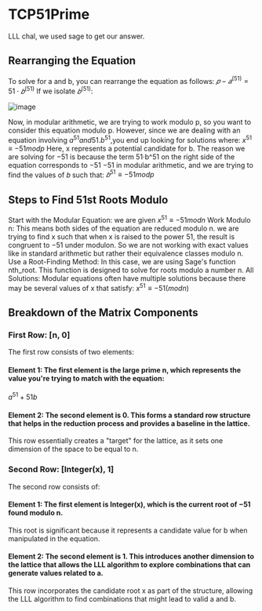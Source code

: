 # TCP51Prime
LLL chal, we used sage to get our answer.

## Rearranging the Equation
To solve for a and b, you can rearrange the equation as follows:
$𝑝−𝑎^(51)=51⋅𝑏^(51)$
If we isolate $𝑏^(51)$:

![image](https://github.com/user-attachments/assets/19c7c01e-c304-40fc-91c1-838342f4a239)

 
Now, in modular arithmetic, we are trying to work modulo p, so you want to consider this equation modulo p.
However, since we are dealing with an equation involving $a^51 and 51.b^51$,you end up looking for solutions where:
$x^51≡−51modp$
Here, x represents a potential candidate for b.
The reason we are solving for −51 is because the term 51⋅b^51 on the right side of the equation corresponds to −51
−51 in modular arithmetic, and we are trying to find the values of 𝑏 such that:
$𝑏^51 ≡−51modp$

## Steps to Find 51st Roots Modulo 
Start with the Modular Equation: we are given 
$x^51≡−51modn$
Work Modulo n: This means both sides of the equation are reduced modulo n.
we are trying to find x such that when x is raised to the power 51, the result is congruent to −51 under modulon.
So we are not working with exact values like in standard arithmetic but rather their equivalence classes modulo n.
Use a Root-Finding Method: In this case, we are using Sage's function nth_root. This function is designed to solve for roots modulo a number n.
All Solutions: Modular equations often have multiple solutions because there may be several values of x that satisfy:
$x^51≡−51(modn)$
## Breakdown of the Matrix Components
### First Row: [n, 0]
The first row consists of two elements:
#### Element 1: The first element is the large prime n, which represents the value you're trying to match with the equation:
$a^51+51b$
#### Element 2: The second element is 0. This forms a standard row structure that helps in the reduction process and provides a baseline in the lattice.
This row essentially creates a "target" for the lattice, as it sets one dimension of the space to be equal to n.

### Second Row: [Integer(x), 1]

The second row consists of:
#### Element 1: The first element is Integer(x), which is the current root of −51 found modulo n.
This root is significant because it represents a candidate value for b when manipulated in the equation.
#### Element 2: The second element is 1. This introduces another dimension to the lattice that allows the LLL algorithm to explore combinations that can generate values related to a.
This row incorporates the candidate root x as part of the structure, allowing the LLL algorithm to find combinations that might lead to valid a and b.

